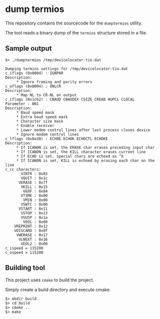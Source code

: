 # dump termios

This repository contains the sourcecode for the `dumptermios` utility.

The tool reads a binary dump of the `termios` structure stored in a file.

## Sample output
```
$> ./dumptermios /tmp/devicelocator-tio.dat

Dumping termios settings for /tmp/devicelocator-tio.dat
c_iflags (0x0004) : IGNPAR 
Description:
	 * Ignore framing and parity errors
c_oflags (0x0004) : ONLCR 
Description:
	 * Map NL to CR-NL on output
c_cflags (0x1cb2) : CBAUD CBAUDEX CSIZE CREAD HUPCL CLOCAL 
Parameter : 8N1
Description:
	 * Baud speed mask
	 * Extra baud speed mask
	 * Character size mask
	 * Enable receiver
	 * Lower modem control lines after last process closes device
	 * Ignore modem control lines
c_lflags (0x0a30) : ECHOE ECHOK ECHOCTL ECHOKE 
Description:
	 * If ICANON is set, the ERASE char erases preceding input char
	 * If ICANON is set, the KILL character erases current line
	 * If ECHO is set, special chars are echoed as ^X
	 * If ICANON is set, KILL is echoed by erasing each char on the line
c_cc characters:
       VINTR : 0x03
       VQUIT : 0x1c
      VERASE : 0x7f
       VKILL : 0x15
        VEOF : 0x04
       VTIME : 0x00
        VMIN : 0x00
       VSWTC : 0x00
      VSTART : 0x11
       VSTOP : 0x13
       VSUSP : 0x1a
        VEOL : 0x00
    VREPRINT : 0x12
    VDISCARD : 0x0f
     VWERASE : 0x17
      VLNEXT : 0x16
       VEOL2 : 0x00
c_ispeed = 115200
c_ospeed = 115200
```
## Building tool

This project uses `cmake` to build the project.

Simply create a build directory and execute cmake:

```
$> mkdir build
$> cd build
$> cmake ..
$> make
```
